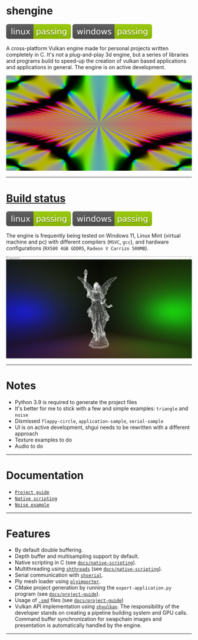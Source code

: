 # shengine

[![linux_badge](.shci/linux-exit_code.svg)](.shci/linux-log.md)
[![windows_badge](.shci/windows-exit_code.svg)](.shci/windows-log.md)

A cross-platform Vulkan engine made for personal projects written completely in C. It's not a plug-and-play 3d engine, but a series of libraries and programs build to speed-up the creation of vulkan based applications and applications in general. The engine is on active development.

![coulomb](docs/media/noise-5.png)

---

# [Build status](./shci)

[![linux_badge](.shci/linux-exit_code.svg)](.shci/linux-log.md)
[![windows_badge](.shci/windows-exit_code.svg)](.shci/windows-log.md)

The engine is frequently being tested on Windows 11, Linux Mint (virtual machine and pc) with different compilers (`MSVC`, `gcc`), and hardware configurations (`RX580 4GB GDDR5`, `Radeon V Carrizo 500MB`).

![coulomb](docs/media/coulomb.png)

---

# Notes
 - Python 3.9 is required to generate the project files
 - It's better for me to stick with a few and simple examples: `triangle` and `noise` 
 - Dismissed `flappy-circle`, `application-sample`, `serial-sample`
 - UI is on active development, shgui needs to be rewritten with a different approach
 - Texture examples to do
 - Audio to do

---

# Documentation
 * [`Project guide`](./docs/project-guide.md)
 * [`Native scripting`](./docs/native-scripting.md)
 * [`Noise example`](./docs/noise-example.md)

---

# Features
 - By default double buffering.
 - Depth buffer and multisampling support by default.
 - Native scripting in C (see [`docs/native-scripting`](./docs/native-scripting.md)).
 - Multithreading using [`shthreads`](https://github.com/mrsinho/shthreads) (see [`docs/native-scripting`](./docs/native-scripting.md)).
 - Serial communication with [`shserial`](https://github.com/mrsinho/shserial).
 - Ply mesh loader using [`plyimporter`](https://github.com/mrsinho/plyimporter).
 - CMake project generation by running the `export-application.py` program (see [`docs/project-guide`](./docs/project-guide.md#generate-projects)).
- Usage of [`.smd`](https://github.com/mrsinho/smd) files (see [`docs/project-guide`](./docs/project-guide.md#smd-files))
- Vulkan API implementation using [`shvulkan`](https://github.com/mrsinho/shvulkan). The responsibility of the developer stands on creating a pipeline building system and GPU calls. Command buffer synchronization for swapchain images and presentation is automatically handled by the engine.

---
